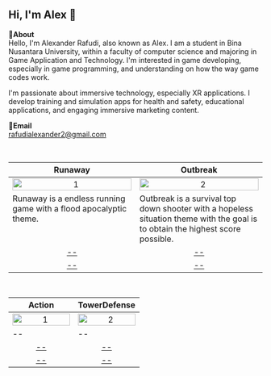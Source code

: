 Hi, I'm Alex 👋
---
**📌About** <br>
Hello, I'm Alexander Rafudi, also known as Alex. I am a student in Bina Nusantara University, within a faculty of computer science and majoring in Game Application and Technology.
I'm interested in game developing, especially in game programming, and understanding on how the way game codes work.

I'm passionate about immersive technology, especially XR applications. I develop training and simulation apps for health and safety, educational applications, and engaging immersive marketing content.

**📩Email** <br>
rafudialexander2@gmail.com

<br>

<table width="100%">
  <thead>
    <tr>
      <th width="50%" align="center"><a>Runaway</a></th> <!--tittle-->
      <th width="50%" align="center"><a>Outbreak</a></th> <!--tittle-->
    </tr>
  </thead>
  <tbody>
    <tr>
      <td align="center">
        <img src="https://github.com/user-attachments/assets/1b8a576b-238b-42b9-a333-1c73d7c34cf9" alt="1" style="width:100%;height:auto;">
      </td>
      <td align="center">
        <img src="" alt="2" style="width:100%;height:auto;">
      </td>
    </tr>
    <tr>
      <td valign="text-top">Runaway is a endless running game with a flood apocalyptic theme.</td> <!--desc-->
      <td valign="text-top">Outbreak is a survival top down shooter with a hopeless situation theme with the goal is to obtain the highest score possible.</td> <!--desc-->
    </tr>
    <tr>
      <td align="center"><a href="--">--</a></td> <!--link1-->
      <td align="center"><a href="--">--</a></td> <!--link2-->
    </tr>
    <tr>
      <td align="center"><a href="--">--</a></td> <!--link1-->
      <td align="center"><a href="--">--</a></td> <!--link2-->
    </tr>
  </tbody>
</table>


<br>


<table width="100%">
  <thead>
    <tr>
      <th width="50%" align="center"><a>Action</a></th> <!--tittle 3-->
      <th width="50%" align="center"><a>TowerDefense</a></th> <!--tittle 4-->
    </tr>
  </thead>
  <tbody>
    <tr>
      <td align="center">
        <img src="" alt="1" style="width:100%;height:auto;">
      </td>
      <td align="center">
        <img src="" alt="2" style="width:100%;height:auto;">
      </td>
    </tr>
    <tr>
      <td valign="text-top">--</td> <!--desc-->
      <td valign="text-top">--</td> <!--desc-->
    </tr>
    <tr>
      <td align="center"><a href="">--</a></td> <!--link 3-->
      <td align="center"><a href="">--</a></td> <!--link 4-->
    </tr>
    <tr>
      <td align="center"><a href="">--</a></td> <!--link 3-->
      <td align="center"><a href="">--</a></td> <!--link 4-->
    </tr>
  </tbody>
</table>
